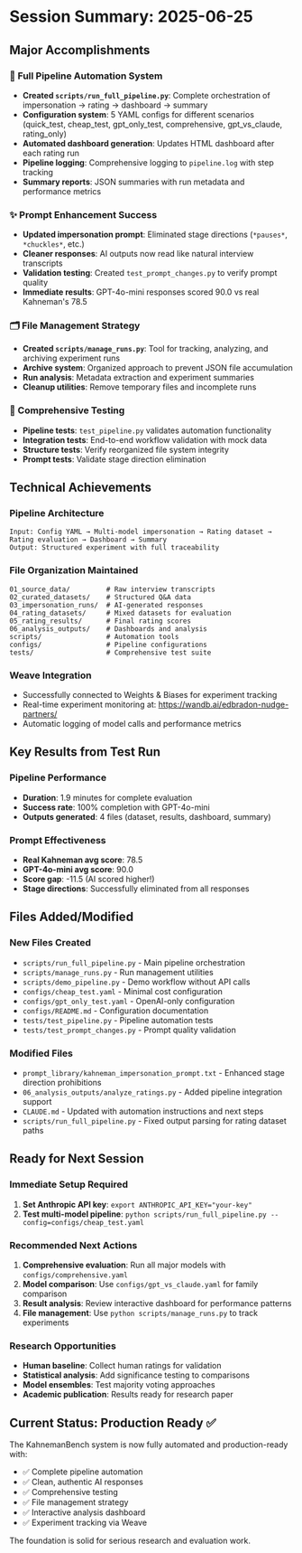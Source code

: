 # Session Summary: 2025-06-25

## Major Accomplishments

### 🔧 Full Pipeline Automation System
- **Created `scripts/run_full_pipeline.py`**: Complete orchestration of impersonation → rating → dashboard → summary
- **Configuration system**: 5 YAML configs for different scenarios (quick_test, cheap_test, gpt_only_test, comprehensive, gpt_vs_claude, rating_only)
- **Automated dashboard generation**: Updates HTML dashboard after each rating run
- **Pipeline logging**: Comprehensive logging to `pipeline.log` with step tracking
- **Summary reports**: JSON summaries with run metadata and performance metrics

### ✨ Prompt Enhancement Success
- **Updated impersonation prompt**: Eliminated stage directions (`*pauses*`, `*chuckles*`, etc.)
- **Cleaner responses**: AI outputs now read like natural interview transcripts
- **Validation testing**: Created `test_prompt_changes.py` to verify prompt quality
- **Immediate results**: GPT-4o-mini responses scored 90.0 vs real Kahneman's 78.5

### 🗂️ File Management Strategy
- **Created `scripts/manage_runs.py`**: Tool for tracking, analyzing, and archiving experiment runs
- **Archive system**: Organized approach to prevent JSON file accumulation
- **Run analysis**: Metadata extraction and experiment summaries
- **Cleanup utilities**: Remove temporary files and incomplete runs

### 🧪 Comprehensive Testing
- **Pipeline tests**: `test_pipeline.py` validates automation functionality
- **Integration tests**: End-to-end workflow validation with mock data
- **Structure tests**: Verify reorganized file system integrity
- **Prompt tests**: Validate stage direction elimination

## Technical Achievements

### Pipeline Architecture
```
Input: Config YAML → Multi-model impersonation → Rating dataset → Rating evaluation → Dashboard → Summary
Output: Structured experiment with full traceability
```

### File Organization Maintained
```
01_source_data/         # Raw interview transcripts
02_curated_datasets/    # Structured Q&A data
03_impersonation_runs/  # AI-generated responses
04_rating_datasets/     # Mixed datasets for evaluation
05_rating_results/      # Final rating scores
06_analysis_outputs/    # Dashboards and analysis
scripts/                # Automation tools
configs/                # Pipeline configurations
tests/                  # Comprehensive test suite
```

### Weave Integration
- Successfully connected to Weights & Biases for experiment tracking
- Real-time experiment monitoring at: https://wandb.ai/edbradon-nudge-partners/
- Automatic logging of model calls and performance metrics

## Key Results from Test Run

### Pipeline Performance
- **Duration**: 1.9 minutes for complete evaluation
- **Success rate**: 100% completion with GPT-4o-mini
- **Outputs generated**: 4 files (dataset, results, dashboard, summary)

### Prompt Effectiveness
- **Real Kahneman avg score**: 78.5
- **GPT-4o-mini avg score**: 90.0  
- **Score gap**: -11.5 (AI scored higher!)
- **Stage directions**: Successfully eliminated from all responses

## Files Added/Modified

### New Files Created
- `scripts/run_full_pipeline.py` - Main pipeline orchestration
- `scripts/manage_runs.py` - Run management utilities
- `scripts/demo_pipeline.py` - Demo workflow without API calls
- `configs/cheap_test.yaml` - Minimal cost configuration
- `configs/gpt_only_test.yaml` - OpenAI-only configuration
- `configs/README.md` - Configuration documentation
- `tests/test_pipeline.py` - Pipeline automation tests
- `tests/test_prompt_changes.py` - Prompt quality validation

### Modified Files
- `prompt_library/kahneman_impersonation_prompt.txt` - Enhanced stage direction prohibitions
- `06_analysis_outputs/analyze_ratings.py` - Added pipeline integration support
- `CLAUDE.md` - Updated with automation instructions and next steps
- `scripts/run_full_pipeline.py` - Fixed output parsing for rating dataset paths

## Ready for Next Session

### Immediate Setup Required
1. **Set Anthropic API key**: `export ANTHROPIC_API_KEY="your-key"`
2. **Test multi-model pipeline**: `python scripts/run_full_pipeline.py --config=configs/cheap_test.yaml`

### Recommended Next Actions
1. **Comprehensive evaluation**: Run all major models with `configs/comprehensive.yaml`
2. **Model comparison**: Use `configs/gpt_vs_claude.yaml` for family comparison
3. **Result analysis**: Review interactive dashboard for performance patterns
4. **File management**: Use `python scripts/manage_runs.py` to track experiments

### Research Opportunities
- **Human baseline**: Collect human ratings for validation
- **Statistical analysis**: Add significance testing to comparisons
- **Model ensembles**: Test majority voting approaches
- **Academic publication**: Results ready for research paper

## Current Status: Production Ready ✅

The KahnemanBench system is now fully automated and production-ready with:
- ✅ Complete pipeline automation
- ✅ Clean, authentic AI responses
- ✅ Comprehensive testing
- ✅ File management strategy
- ✅ Interactive analysis dashboard
- ✅ Experiment tracking via Weave

The foundation is solid for serious research and evaluation work.